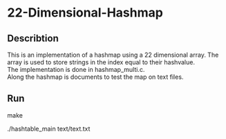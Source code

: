 # 22-Dimensional-Hashmap

## Describtion

This is an implementation of a hashmap using a 22 dimensional array. The array is used to store strings in the index equal to their hashvalue.  
The implementation is done in hashmap_multi.c.  
Along the hashmap is documents to test the map on text files.   

## Run

make

./hashtable_main text/text.txt
